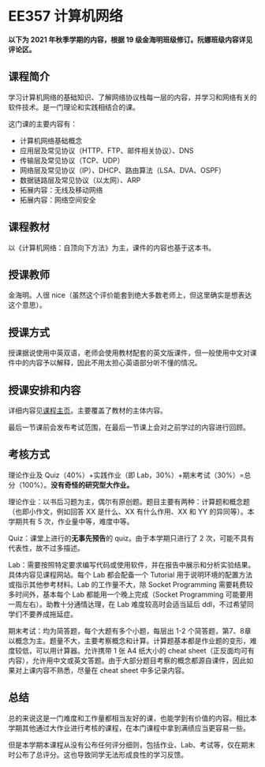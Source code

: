 
# EE357 计算机网络

**以下为 2021 年秋季学期的内容，根据 19 级金海明班级修订。阮娜班级内容详见评论区。**

## 课程简介

学习计算机网络的基础知识、了解网络协议栈每一层的内容，并学习和网络有关的软件技术。是一门理论和实践相结合的课。

这门课的主要内容有：

* 计算机网络基础概念
* 应用层及常见协议（HTTP、FTP、邮件相关协议）、DNS
* 传输层及常见协议（TCP、UDP）
* 网络层及常见协议（IP）、DHCP、路由算法（LSA、DVA、OSPF）
* 数据链路层及常见协议（以太网）、ARP
* 拓展内容：无线及移动网络
* 拓展内容：网络空间安全

## 课程教材

以《计算机网络：自顶向下方法》为主，课件的内容也基于这本书。

## 授课教师

金海明。人很 nice（虽然这个评价能套到绝大多数老师上，但这里确实是想表达这个意思）。

## 授课方式

授课据说使用中英双语，老师会使用教材配套的英文版课件，但一般使用中文对课件中的内容予以解释，因此不用太担心英语部分听不懂的情况。

## 授课安排和内容

详细内容见[课程主页](https://jhc.sjtu.edu.cn/~haimingjin/ee357fall21/)。主要覆盖了教材的主体内容。

最后一节课前会发布考试范围，在最后一节课上会对之前学过的内容进行回顾。

## 考核方式

理论作业及 Quiz（40%）+实践作业（即 Lab，30%）+期末考试（30%）=总分（100%）。**没有奇怪的研究型大作业。**

理论作业：以书后习题为主，偶尔有原创题。题目主要有两种：计算题和概念题（也即小作文，例如回答 XX 是什么、XX 有什么作用、XX 和 YY 的异同等）。本学期共有 5 次，作业量中等，难度中等。

Quiz：课堂上进行的**无事先预告**的 quiz。由于本学期只进行了 2 次，可能不具有代表性，故不过多描述。

Lab：需要按照特定要求编写代码或使用软件，并在报告中展示和分析实验结果。具体内容见课程网站。每个 Lab 都会配备一个 Tutorial 用于说明环境的配置方法或指示其他参考材料。Lab 的工作量不大，除 Socket Programming 需要耗费较多时间外，基本每个 Lab 都能用一个晚上完成（Socket Programming 可能要用一周左右）。助教十分通情达理，在 Lab 难度较高时会适当延后 ddl，不过希望同学们不要养成拖延症。

期末考试：均为简答题，每个大题有多个小题，每层出 1-2 个简答题，第7、8章以概念为主。题量不大，主要考察概念和计算。计算题基本都是作业题的变形，难度较低，可以用计算器。允许携带 1 张 A4 纸大小的 cheat sheet（正反面均可有内容），允许用中文或英文答题。由于大部分题目考察的概念都源自课件，因此如果对上课内容不熟悉，尽量在 cheat sheet 中多记录内容。

## 总结

总的来说这是一门难度和工作量都相当友好的课，也能学到有价值的内容。相比本学期其他通过大作业进行考核的课程，在本门课程中拿到满绩应当更容易一些。

但是本学期本课程从没有公布任何评分细则，包括作业、Lab、考试等，仅在期末时公布了总评分。这也导致同学无法形成良性的学习反馈。
